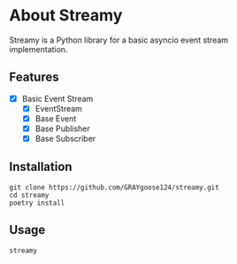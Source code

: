 # About Streamy

Streamy is a Python library for a basic asyncio event stream implementation.

## Features

- [x] Basic Event Stream
  - [x] EventStream
  - [x] Base Event
  - [x] Base Publisher
  - [x] Base Subscriber 

## Installation

    git clone https://github.com/GRAYgoose124/streamy.git
    cd streamy
    poetry install 

## Usage

    streamy